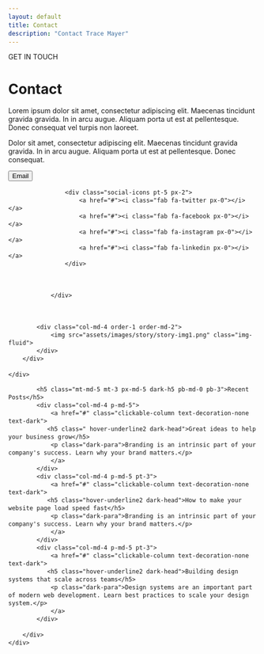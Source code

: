 ```yaml
---
layout: default
title: Contact
description: "Contact Trace Mayer"
---
```


<body>
   <!-- Main Section -->
    <div class="container">
        <div class="row w-100">
            <div class="col-md-8  text-start pb-md-5 px-md-5">
                <p class="main-p1 ps-3">GET IN TOUCH</p>
                <h1 class="fw-bold display-4 main-h1 pb-3 pb-md-4 px-2">Contact</h1>
               <p class="px-2">Lorem ipsum dolor sit amet, consectetur adipiscing elit. Maecenas tincidunt gravida gravida. In in arcu augue. Aliquam porta ut est at pellentesque. Donec consequat vel turpis non laoreet. </p>
                <p class="px-2 pb-md-3 pb-5">
                    Dolor sit amet, consectetur adipiscing elit. Maecenas tincidunt gravida gravida. In in arcu augue. Aliquam porta ut est at pellentesque. Donec consequat. </p>
                    <button type="submit" class="btn1">Email</button>

                    <div class="social-icons pt-5 px-2">
                        <a href="#"><i class="fab fa-twitter px-0"></i></a>
                        <a href="#"><i class="fab fa-facebook px-0"></i></a>
                        <a href="#"><i class="fab fa-instagram px-0"></i></a>
                        <a href="#"><i class="fab fa-linkedin px-0"></i></a>
                    </div>
                    
                    
                    
                </div>

                

            <div class="col-md-4 order-1 order-md-2">
                <img src="assets/images/story/story-img1.png" class="img-fluid">
            </div>
        </div>
        
    </div>



   <!-- Dark Section -->
   <div class="dark-section text-center text-md-start p-md-4 px-3 px-md-0 py-5
    py-md-0">
    <div class="container p-md-4">
        <div class="row">
           
            <h5 class="mt-md-5 mt-3 px-md-5 dark-h5 pb-md-0 pb-3">Recent Posts</h5>
            <div class="col-md-4 p-md-5">
                <a href="#" class="clickable-column text-decoration-none text-dark">
               <h5 class=" hover-underline2 dark-head">Great ideas to help your business grow</h5>
                <p class="dark-para">Branding is an intrinsic part of your company's success. Learn why your brand matters.</p>
                </a>
            </div>
            <div class="col-md-4 p-md-5 pt-3">
                <a href="#" class="clickable-column text-decoration-none text-dark">
               <h5 class="hover-underline2 dark-head">How to make your website page load speed fast</h5>
                <p class="dark-para">Branding is an intrinsic part of your company's success. Learn why your brand matters.</p>
                </a>
            </div>
            <div class="col-md-4 p-md-5 pt-3">
                <a href="#" class="clickable-column text-decoration-none text-dark">
               <h5 class="hover-underline2 dark-head">Building design systems that scale across teams</h5>
                <p class="dark-para">Design systems are an important part of modern web development. Learn best practices to scale your design system.</p>
                </a>
            </div>
            
        </div>
    </div>
</div>
</body>